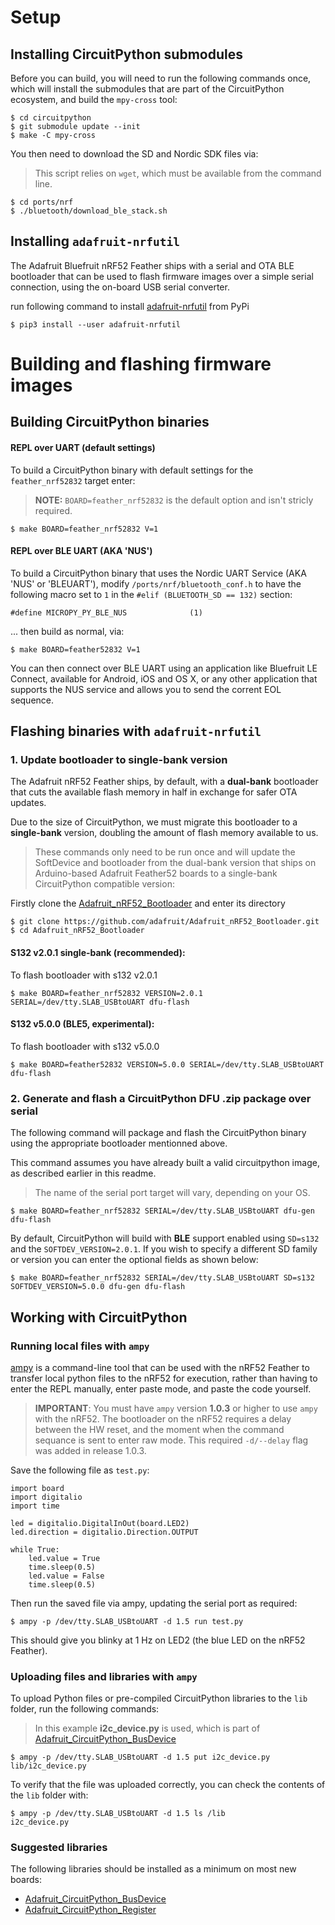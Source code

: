 # Setup

## Installing CircuitPython submodules

Before you can build, you will need to run the following commands once, which
will install the submodules that are part of the CircuitPython ecosystem, and
build the `mpy-cross` tool:

```
$ cd circuitpython
$ git submodule update --init
$ make -C mpy-cross
```

You then need to download the SD and Nordic SDK files via:

> This script relies on `wget`, which must be available from the command line.

```
$ cd ports/nrf
$ ./bluetooth/download_ble_stack.sh
```

## Installing `adafruit-nrfutil`

The Adafruit Bluefruit nRF52 Feather ships with a serial and OTA BLE bootloader
that can be used to flash firmware images over a simple serial connection,
using the on-board USB serial converter.

run following command to install [adafruit-nrfutil](https://github.com/adafruit/Adafruit_nRF52_nrfutil) from PyPi

    $ pip3 install --user adafruit-nrfutil

# Building and flashing firmware images

## Building CircuitPython binaries

#### REPL over UART (default settings)

To build a CircuitPython binary with default settings for the
`feather_nrf52832` target enter:

> **NOTE:** `BOARD=feather_nrf52832` is the default option and isn't stricly required.

```
$ make BOARD=feather_nrf52832 V=1
```

#### REPL over BLE UART (AKA 'NUS')

To build a CircuitPython binary that uses the Nordic UART Service (AKA 'NUS' or
'BLEUART'), modify `/ports/nrf/bluetooth_conf.h` to have the following macro
set to `1` in the `#elif (BLUETOOTH_SD == 132)` section:

```
#define MICROPY_PY_BLE_NUS              (1)
```

... then build as normal, via:

```
$ make BOARD=feather52832 V=1
```

You can then connect over BLE UART using an application like Bluefruit LE
Connect, available for Android, iOS and OS X, or any other application that
supports the NUS service and allows you to send the corrent EOL sequence.

## Flashing binaries with `adafruit-nrfutil`

### 1. **Update bootloader** to single-bank version

The Adafruit nRF52 Feather ships, by default, with a **dual-bank** bootloader
that cuts the available flash memory in half in exchange for safer
OTA updates.

Due to the size of CircuitPython, we must migrate this bootloader to a
**single-bank** version, doubling the amount of flash memory available to us.

> These commands only need to be run once and will update the SoftDevice and
bootloader from the dual-bank version that ships on Arduino-based Adafruit
Feather52 boards to a single-bank CircuitPython compatible version:

Firstly clone the [Adafruit_nRF52_Bootloader](https://github.com/adafruit/Adafruit_nRF52_Bootloader.git) and enter its directory

	$ git clone https://github.com/adafruit/Adafruit_nRF52_Bootloader.git
    $ cd Adafruit_nRF52_Bootloader

#### S132 v2.0.1 single-bank (recommended):

To flash bootloader with s132 v2.0.1

```
$ make BOARD=feather_nrf52832 VERSION=2.0.1 SERIAL=/dev/tty.SLAB_USBtoUART dfu-flash
```

#### S132 v5.0.0 (BLE5, experimental):

To flash bootloader with s132 v5.0.0

```
$ make BOARD=feather52832 VERSION=5.0.0 SERIAL=/dev/tty.SLAB_USBtoUART dfu-flash
```

### 2. Generate and flash a CircuitPython DFU .zip package over serial

The following command will package and flash the CircuitPython binary using the
appropriate bootloader mentionned above.

This command assumes you have already built a valid circuitpython
image, as described earlier in this readme.

> The name of the serial port target will vary, depending on your OS.

```
$ make BOARD=feather_nrf52832 SERIAL=/dev/tty.SLAB_USBtoUART dfu-gen dfu-flash
```

By default, CircuitPython will build with **BLE** support enabled using
`SD=s132` and the `SOFTDEV_VERSION=2.0.1`. If you wish to specify a different
SD family or version you can enter the optional fields as shown below:

```
$ make BOARD=feather_nrf52832 SERIAL=/dev/tty.SLAB_USBtoUART SD=s132 SOFTDEV_VERSION=5.0.0 dfu-gen dfu-flash
```

## Working with CircuitPython

### Running local files with `ampy`

[ampy](https://learn.adafruit.com/micropython-basics-load-files-and-run-code/install-ampy)
is a command-line tool that can be used with the nRF52 Feather to transfer
local python files to the nRF52 for execution, rather than having to enter
the REPL manually, enter paste mode, and paste the code yourself.

> **IMPORTANT**: You must have `ampy` version **1.0.3** or higher to use `ampy`
  with the nRF52. The bootloader on the nRF52 requires a delay between the
  HW reset, and the moment when the command sequance is sent to enter raw
  mode. This required `-d/--delay` flag was added in release 1.0.3.


Save the following file as `test.py`:

```
import board
import digitalio
import time

led = digitalio.DigitalInOut(board.LED2)
led.direction = digitalio.Direction.OUTPUT

while True:
    led.value = True
    time.sleep(0.5)
    led.value = False
    time.sleep(0.5)
```

Then run the saved file via ampy, updating the serial port as required:

```
$ ampy -p /dev/tty.SLAB_USBtoUART -d 1.5 run test.py
```

This should give you blinky at 1 Hz on LED2 (the blue LED on the nRF52 Feather).

### Uploading files and libraries with `ampy`

To upload Python files or pre-compiled CircuitPython libraries to the `lib` folder,
run the following commands:

> In this example **i2c_device.py** is used, which is part of
  [Adafruit_CircuitPython_BusDevice](https://github.com/adafruit/Adafruit_CircuitPython_BusDevice)

```
$ ampy -p /dev/tty.SLAB_USBtoUART -d 1.5 put i2c_device.py lib/i2c_device.py
```

To verify that the file was uploaded correctly, you can check the contents of
the `lib` folder with:

```
$ ampy -p /dev/tty.SLAB_USBtoUART -d 1.5 ls /lib
i2c_device.py
```

### Suggested libraries

The following libraries should be installed as a minimum on most new boards:

- [Adafruit_CircuitPython_BusDevice](https://github.com/adafruit/Adafruit_CircuitPython_BusDevice)
- [Adafruit_CircuitPython_Register](https://github.com/adafruit/Adafruit_CircuitPython_Register/tree/master)
